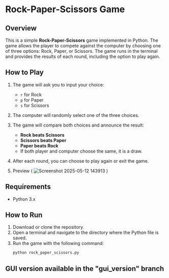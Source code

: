 # Rock-Paper-Scissors Game

## Overview

This is a simple **Rock-Paper-Scissors** game implemented in Python. The game allows the player to compete against the computer by choosing one of three options: Rock, Paper, or Scissors. The game runs in the terminal and provides the results of each round, including the option to play again.

## How to Play

1. The game will ask you to input your choice: 
    - `r` for Rock
    - `p` for Paper
    - `s` for Scissors

2. The computer will randomly select one of the three choices.
3. The game will compare both choices and announce the result:
    - **Rock beats Scissors**
    - **Scissors beats Paper**
    - **Paper beats Rock**
    - If both player and computer choose the same, it is a draw.

4. After each round, you can choose to play again or exit the game.


5. Preview ( ![Screenshot 2025-05-12 143913](https://github.com/user-attachments/assets/ba88ce17-f0e3-429a-b4b2-c28101f7d9c9) )


## Requirements

- Python 3.x

## How to Run

1. Download or clone the repository.
2. Open a terminal and navigate to the directory where the Python file is saved.
3. Run the game with the following command:
    ```bash
    python rock_paper_scissors.py
    ```
## GUI version available in the "gui_version" branch


